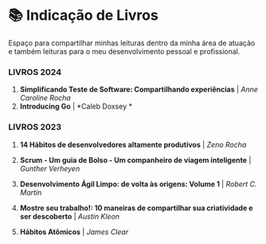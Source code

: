 # 📚 Indicação de Livros <a name="Livros"></a>

Espaço para compartilhar minhas leituras dentro da minha área de atuação e também leituras para o meu desenvolvimento pessoal e profissional.

### LIVROS 2024 ###
1. **Simplificando Teste de Software: Compartilhando experiências** | *Anne Caroline Rocha* 
2. **Introducing Go** | *Caleb Doxsey * 




### LIVROS 2023 ###
1. **14 Hábitos de desenvolvedores altamente produtivos** | *Zeno Rocha*

2. **Scrum - Um guia de Bolso - Um companheiro de viagem inteligente** | *Gunther Verheyen*

3. **Desenvolvimento Ágil Limpo: de volta às origens: Volume 1** | *Robert C. Martin*

4. **Mostre seu trabalho!: 10 maneiras de compartilhar sua criatividade e ser descoberto** | *Austin Kleon*
   
5. **Hábitos Atômicos** | *James Clear* 




